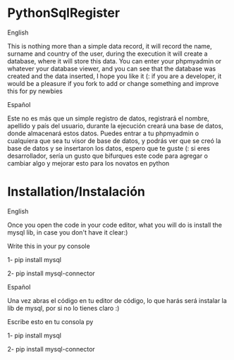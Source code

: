 # PythonSqlRegister

English

This is nothing more than a simple data record, it will record the name, surname and country of the user, during the execution it will create a database, where it will store this data. You can enter your phpmyadmin or whatever your database viewer, and you can see that the database was created and the data inserted, I hope you like it (: if you are a developer, it would be a pleasure if you fork to add or change something and improve this for py newbies

Español

Este no es más que un simple registro de datos, registrará el nombre, apellido y país del usuario, durante la ejecución creará una base de datos, donde almacenará estos datos. Puedes entrar a tu phpmyadmin o cualquiera que sea tu visor de base de datos, y podrás ver que se creó la base de datos y se insertaron los datos, espero que te guste (: si eres desarrollador, sería un gusto que bifurques este code para agregar o cambiar algo y mejorar esto para los novatos en python


# Installation/Instalación

English 

Once you open the code in your code editor, what you will do is install the mysql lib, in case you don't have it clear:)

Write this in your py console

1- pip install mysql

2- pip install mysql-connector

Español 

Una vez abras el código en tu editor de código, lo que harás será instalar la lib de mysql, por si no lo tienes claro :)

Escribe esto en tu consola py

1- pip install mysql

2- pip install mysql-connector
